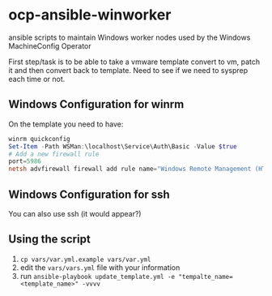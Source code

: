 # ocp-ansible-winworker
ansible scripts to maintain Windows worker nodes used by the Windows MachineConfig Operator


First step/task is to be able to take a vmware template convert to vm, patch it and then convert back to template. 
Need to see if we need to sysprep each time or not.

## Windows Configuration for winrm

On the template you need to have:

```powershell
winrm quickconfig
Set-Item -Path WSMan:\localhost\Service\Auth\Basic -Value $true
# Add a new firewall rule
port=5986
netsh advfirewall firewall add rule name="Windows Remote Management (HTTPS-In)" dir=in action=allow protocol=TCP localport=$port
```

## Windows Configuration for ssh

You can also use ssh (it would appear?)

## Using the script

1. `cp vars/var.yml.example vars/var.yml`
2. edit the `vars/vars.yml` file with your information
3. run `ansible-playbook update_template.yml -e "tempalte_name=<template_name>" -vvvv`
